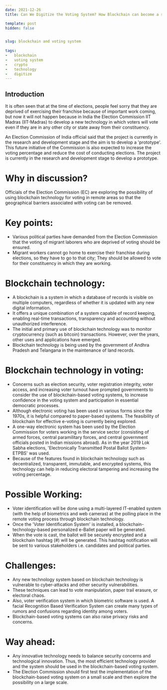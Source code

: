 ```yaml
---
date: 2021-12-26
title: Can We Digitize the Voting System? How Blockchain can become a significant change? Explained.

template: post
hidden: false


slug: blockchain and voting system
  
tags:
-   blockchain
-   voting system
-   crypto
-   technology
-   digitize
---
```

<!-- more -->


<!-- more -->


## Introduction

It is often seen that at the time of elections, people feel sorry that they are deprived of exercising their franchise because of important work coming, but now it will not happen because in India the Election Commission IIT Madras (IIT-Madras) to develop a new technology in which voters will vote even if they are in any other city or state away from their constituency. 

An Election Commission of India official said that the project is currently in the research and development stage and the aim is to develop a &#39;prototype&#39;. This future initiative of the Commission is also expected to increase the voting percentage and reduce the cost of conducting elections. The project is currently in the research and development stage to develop a prototype.

# Why in discussion?

Officials of the Election Commission (EC) are exploring the possibility of using blockchain technology for voting in remote areas so that the geographical barriers associated with voting can be removed.

# Key points:

- Various political parties have demanded from the Election Commission that the voting of migrant laborers who are deprived of voting should be ensured.
- Migrant workers cannot go home to exercise their franchise during elections, so they have to go to that city; They should be allowed to vote for their constituency in which they are working.

# Blockchain technology:

- A blockchain is a system in which a database of records is visible on multiple computers, regardless of whether it is updated with any new digital information.
- It offers a unique combination of a system capable of record keeping, enabling real-time transactions, transparency and accounting without unauthorized interference.
- The initial and primary use of blockchain technology was to monitor cryptocurrency (such as bitcoin) transactions. However, over the years, other uses and applications have emerged.
- Blockchain technology is being used by the government of Andhra Pradesh and Telangana in the maintenance of land records.

# **Blockchain technology in voting:**

- Concerns such as election security, voter registration integrity, voter access, and increasing voter turnout have prompted governments to consider the use of blockchain-based voting systems, to increase confidence in the voting system and participation in essential democratic processes.
- Although electronic voting has been used in various forms since the 1970s, it is helpful compared to paper-based systems. The feasibility of blockchain for effective e-voting is currently being explored.
- A one-way electronic system has been used by the Election Commission for voters working in the service sector (consisting of armed forces, central paramilitary forces, and central government officials posted in Indian missions abroad). As in the year 2019 Lok Sabha elections, &#39;Electronically Transmitted Postal Ballot System-ETPBS&#39; was used.
- Because of the features found in blockchain technology such as decentralized, transparent, immutable, and encrypted systems, this technology can help in reducing electoral tampering and increasing the voting percentage.

# Possible Working:

- Voter identification will be done using a multi-layered IT-enabled system (with the help of biometrics and web cameras) at the polling place in the remote voting process through blockchain technology.
- Once the &#39;Voter Identification System&#39; is installed, a blockchain-technology-based personalized e-Ballet paper will be generated.
- When the vote is cast, the ballot will be securely encrypted and a blockchain hashtag (#) will be generated. This hashtag notification will be sent to various stakeholders i.e. candidates and political parties.

# Challenges:

- Any new technology system based on blockchain technology is vulnerable to cyber-attacks and other security vulnerabilities.
- These techniques can lead to vote manipulation, paper trail erasure, or electoral chaos.
- Also, voter verification system in which biometric software is used. A facial Recognition Based Verification System can create many types of rumors and confusions regarding identity among voters.
- Blockchain-based voting systems can also raise privacy risks and concerns.

# Way ahead:

- Any innovative technology needs to balance security concerns and technological innovation. Thus, the most efficient technology provider and the system should be used in the blockchain-based voting system.
- The Election Commission should first test the implementation of the blockchain-based voting system on a small scale and then explore the possibility on a large scale.